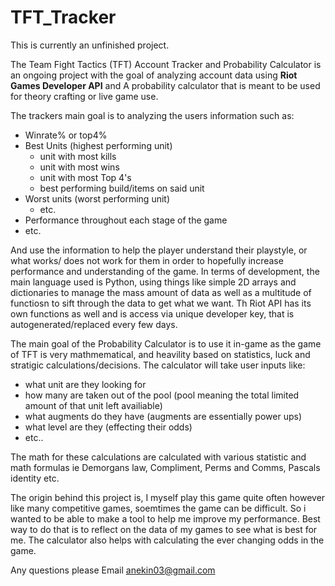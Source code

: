 # TFT_Tracker

This is currently an unfinished project.

The Team Fight Tactics (TFT) Account Tracker and Probability Calculator is an ongoing project with the goal of analyzing account data using **Riot Games Developer API** and A probability calculator that is meant to be used for theory crafting or live game use. 

The trackers main goal is to analyzing the users information such as:
- Winrate% or top4%
- Best Units (highest performing unit)
    - unit with most kills
    - unit with most wins
    - unit with most Top 4's
    - best performing build/items on said unit
- Worst units (worst performing unit)
    - etc.
- Performance throughout each stage of the game
- etc.

And use the information to help the player understand their playstyle, or what works/ does not work for them in order to hopefully increase performance and understanding of the game. 
In terms of development, the main language used is Python, using things like simple 2D arrays and dictionaries to manage the mass amount of data as well as a multitude of functiosn to sift through the data to get what we want. Th Riot API has its own functions as well and is access via unique developer key, that is autogenerated/replaced every few days. 

The main goal of the Probability Calculator is to use it in-game as the game of TFT is very mathmematical, and heavility based on statistics, luck and stratigic calculations/decisions. The calculator will take user inputs like:
- what unit are they looking for
- how many are taken out of the pool (pool meaning the total limited amount of that unit left availiable)
- what augments do they have (augments are essentially power ups)
- what level are they (effecting their odds)
- etc..

The math for these calculations are calculated with various statistic and math formulas ie Demorgans law, Compliment, Perms and Comms, Pascals identity etc.

The origin behind this project is, I myself play this game quite often however like many competitive games, soemtimes the game can be difficult. So i wanted to be able to make a tool to help me improve my performance. Best way to do that is to reflect on the data of my games to see what is best for me. The calculator also helps with calculating the ever changing odds in the game.

Any questions please Email anekin03@gmail.com
